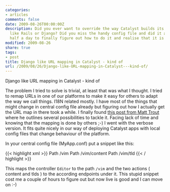 ```yaml
---
categories:
- articles
comments: false
date: 2009-08-26T00:00:00Z
description: Did you ever want to override the way Catalyst builds its path? a bit
  like Rails or Django? Did you miss the handy config file and did it also take you
  half a day to finally figure out how to do it and realise that it is straight forward?
modified: 2009-08-26
share: true
tags:
- post
title: Django like URL mapping in Catalyst - kind of
url: /2009/08/26/Django-like-URL-mapping-in-Catalyst---kind-of/
---
```


Django like URL mapping in Catalyst - kind of

The problem I tried to solve is trivial, at least that was what I
thought. I tried to remap URLs in one of our platforms to make it easy
for others to adapt the way we call things. I18N related mostly. I have
most of the things that might change in central config file already but
figuring out how I actually get the URL map in there took a while. I
finally found <a href="http://www.catalystframework.org/calendar/2008/11">
this post from Matt Trout</a> where he outlines several possibilities to
tackle it. Facing lack of time and knowing that the mapping is done by
others ;-) I went with the verbose version. It fits quite nicely in our
way of deploying Catalyst apps with local config files that change
behaviour of the platform.

In your central config file (MyApp.conf) put a snippet like this:

{{< highlight xml >}}
<Controller Editor>
  <action index>
    Path        /vim
  </action>
  <action content>
    Path        /vim/content
  </action>
  <action tld>
    Path        /vim/tld
  </action>
</Controller>
{{< / highlight >}}

This maps the controller `Editor` to the path `/vim` and the two actions
( content and tlds ) to the according endpoints under it. This stupid
snippet cost me a couple of hours to figure out but now live is good and
I can move on :-)

